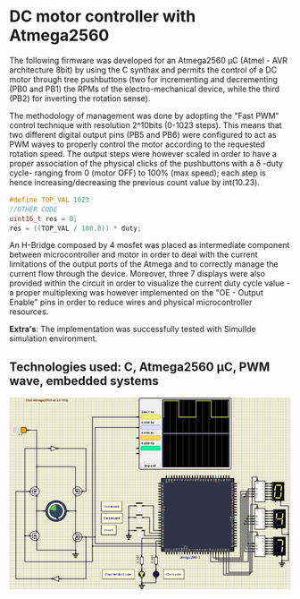 # DC motor controller with Atmega2560

The following firmware was developed for an Atmega2560 µC (Atmel - AVR architecture 8bit) by using the C synthax and permits the control of a DC motor through tree pushbuttons (two for incrementing and decrementing (PB0 and PB1) the RPMs of the electro-mechanical device, while the third (PB2) for inverting the rotation sense).

The methodology of management was done by adopting the "Fast PWM" control technique with resolution 2^10bits (0-1023 steps).
This means that two different digital output pins (PB5 and PB6) were configured to act as PWM waves to properly control the motor according to the requested rotation speed.
The output steps were however scaled in order to have a proper association of the physical clicks of the pushbuttons with a δ -duty cycle- ranging from 0 (motor OFF) to 100% (max speed); each step is hence increasing/decreasing the previous count value by int(10.23). <br>
```c
#define TOP_VAL 1023
//OTHER CODE
uint16_t res = 0;
res = ((TOP_VAL / 100.0)) * duty;
``` 
An H-Bridge composed by 4 mosfet was placed as intermediate component between microcontroller and motor in order to deal with the current limitations of the output ports of the Atmega and to correctly manage the current flow through the device.
Moreover, three 7 displays were also provided within the circuit in order to visualize the current duty cycle value - a proper multiplexing was however implemented on the "OE - Output Enable" pins in order to reduce wires and physical microcontroller resources.

**Extra's**: The implementation was successfully tested with SimulIde simulation environment.

## Technologies used: C, Atmega2560 µC, PWM wave, embedded systems
![Alt text](PWM_motor_control.png)







